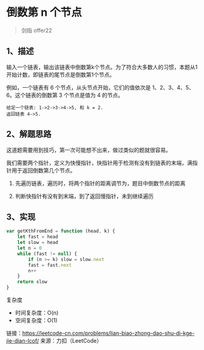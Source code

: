 # 倒数第 n 个节点

> 剑指 offer22

## 1、描述

输入一个链表，输出该链表中倒数第k个节点。为了符合大多数人的习惯，本题从1开始计数，即链表的尾节点是倒数第1个节点。

例如，一个链表有 6 个节点，从头节点开始，它们的值依次是 1、2、3、4、5、6。这个链表的倒数第 3 个节点是值为 4 的节点。

```text
给定一个链表: 1->2->3->4->5, 和 k = 2.
返回链表 4->5.
```

## 2、解题思路

这道题需要用到技巧，第一次可能想不出来，做过类似的题就很容易。

我们需要两个指针，定义为快慢指针，快指针用于检测有没有到链表的末端，满指针用于返回倒数第几个节点。

1. 先遍历链表，遍历时，将两个指针的距离调节为，题目中倒数节点的距离

2. 判断快指针有没有到末端，到了返回慢指针，未到继续遍历

## 3、实现

```javascript
var getKthFromEnd = function (head, k) {
    let fast = head
    let slow = head
    let n = 0
    while (fast != null) {
        if (n >= k) slow = slow.next
        fast = fast.next
        n++
    }
    return slow
}
```

复杂度

- 时间复杂度：O(n)
- 空间复杂度：O(1)

链接：https://leetcode-cn.com/problems/lian-biao-zhong-dao-shu-di-kge-jie-dian-lcof/
来源：力扣（LeetCode）

 
 <comment-comment/> 
 